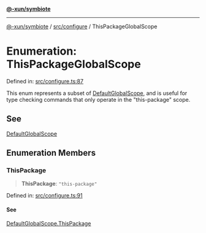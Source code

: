 [**@-xun/symbiote**](../../../README.md)

***

[@-xun/symbiote](../../../README.md) / [src/configure](../README.md) / ThisPackageGlobalScope

# Enumeration: ThisPackageGlobalScope

Defined in: [src/configure.ts:87](https://github.com/Xunnamius/symbiote/blob/3831af5468c04bc48a0849a15233d1d644e5c45b/src/configure.ts#L87)

This enum represents a subset of [DefaultGlobalScope](DefaultGlobalScope.md), and is useful for type
checking commands that only operate in the "this-package" scope.

## See

[DefaultGlobalScope](DefaultGlobalScope.md)

## Enumeration Members

### ThisPackage

> **ThisPackage**: `"this-package"`

Defined in: [src/configure.ts:91](https://github.com/Xunnamius/symbiote/blob/3831af5468c04bc48a0849a15233d1d644e5c45b/src/configure.ts#L91)

#### See

[DefaultGlobalScope.ThisPackage](DefaultGlobalScope.md#thispackage)
